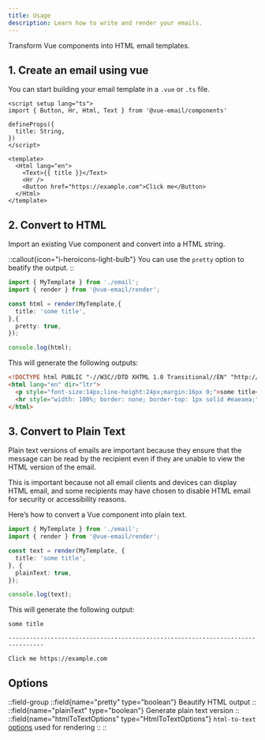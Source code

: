 ```yaml
---
title: Usage
description: Learn how to write and render your emails.
---
```


Transform Vue components into HTML email templates.

## 1. Create an email using vue

You can start building your email template in a `.vue` or `.ts` file.

```vue
<script setup lang="ts">
import { Button, Hr, Html, Text } from '@vue-email/components'

defineProps({
  title: String,
})
</script>

<template>
  <Html lang="en">
    <Text>{{ title }}</Text>
    <Hr />
    <Button href="https://example.com">Click me</Button>
  </Html>
</template>
```


## 2. Convert to HTML

Import an existing Vue component and convert into a HTML string.

::callout{icon="i-heroicons-light-bulb"}
You can use the `pretty` option to beatify the output.
::

```ts
import { MyTemplate } from './email';
import { render } from '@vue-email/render';

const html = render(MyTemplate,{
  title: 'some title',
},{
  pretty: true,
});

console.log(html);

```

This will generate the following outputs:

```html
<!DOCTYPE html PUBLIC "-//W3C//DTD XHTML 1.0 Transitional//EN" "http://www.w3.org/TR/xhtml1/DTD/xhtml1-transitional.dtd">
<html lang="en" dir="ltr">
  <p style="font-size:14px;line-height:24px;margin:16px 0;">some title</p>
  <hr style="width: 100%; border: none; border-top: 1px solid #eaeaea;"><a style="line-height:100%;text-decoration:none;display:inline-block;max-width:100%;padding:0px 0px 0px 0px;" href="https://example.com"><span></span><span style="max-width:100%;display:inline-block;line-height:120%;mso-padding-alt:0px;mso-text-raise:0;">Click me</span><span></span></a>
</html>
```

## 3. Convert to Plain Text

Plain text versions of emails are important because they ensure that the message can be read by the recipient even if they are unable to view the HTML version of the email.

This is important because not all email clients and devices can display HTML email, and some recipients may have chosen to disable HTML email for security or accessibility reasons.

Here’s how to convert a Vue component into plain text.


```ts
import { MyTemplate } from './email';
import { render } from '@vue-email/render';

const text = render(MyTemplate, {
  title: 'some title',
}, {
  plainText: true,
});

console.log(text);

```

This will generate the following output:

```text
some title

--------------------------------------------------------------------------------

Click me https://example.com
```

## Options

::field-group
  ::field{name="pretty" type="boolean"}
  Beautify HTML output
  ::
  ::field{name="plainText" type="boolean"}
  Generate plain text version
  ::
  ::field{name="htmlToTextOptions" type="HtmlToTextOptions"}
  `html-to-text` [options](https://github.com/html-to-text/node-html-to-text/tree/master/packages/html-to-text#options) used for rendering
  ::
::
